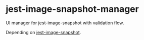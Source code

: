 # jest-image-snapshot-manager

UI manager for jest-image-snapshot with validation flow.

Depending on [jest-image-snapshot](https://github.com/americanexpress/jest-image-snapshot).
